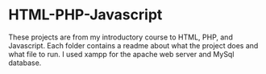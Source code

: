 # HTML-PHP-Javascript

These projects are from my introductory course to HTML, PHP, and Javascript. Each folder contains a readme about what the
project does and what file to run. I used xampp for the apache web server and MySql database.
